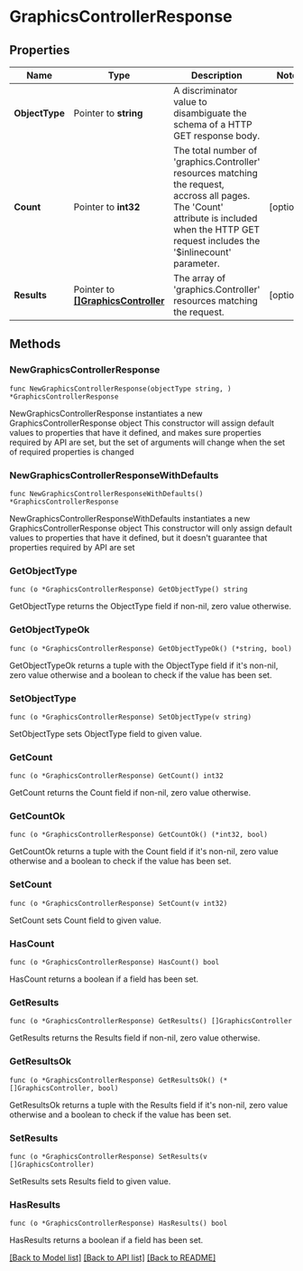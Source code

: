# GraphicsControllerResponse

## Properties

Name | Type | Description | Notes
------------ | ------------- | ------------- | -------------
**ObjectType** | Pointer to **string** | A discriminator value to disambiguate the schema of a HTTP GET response body. | 
**Count** | Pointer to **int32** | The total number of &#39;graphics.Controller&#39; resources matching the request, accross all pages. The &#39;Count&#39; attribute is included when the HTTP GET request includes the &#39;$inlinecount&#39; parameter. | [optional] 
**Results** | Pointer to [**[]GraphicsController**](graphics.Controller.md) | The array of &#39;graphics.Controller&#39; resources matching the request. | [optional] 

## Methods

### NewGraphicsControllerResponse

`func NewGraphicsControllerResponse(objectType string, ) *GraphicsControllerResponse`

NewGraphicsControllerResponse instantiates a new GraphicsControllerResponse object
This constructor will assign default values to properties that have it defined,
and makes sure properties required by API are set, but the set of arguments
will change when the set of required properties is changed

### NewGraphicsControllerResponseWithDefaults

`func NewGraphicsControllerResponseWithDefaults() *GraphicsControllerResponse`

NewGraphicsControllerResponseWithDefaults instantiates a new GraphicsControllerResponse object
This constructor will only assign default values to properties that have it defined,
but it doesn't guarantee that properties required by API are set

### GetObjectType

`func (o *GraphicsControllerResponse) GetObjectType() string`

GetObjectType returns the ObjectType field if non-nil, zero value otherwise.

### GetObjectTypeOk

`func (o *GraphicsControllerResponse) GetObjectTypeOk() (*string, bool)`

GetObjectTypeOk returns a tuple with the ObjectType field if it's non-nil, zero value otherwise
and a boolean to check if the value has been set.

### SetObjectType

`func (o *GraphicsControllerResponse) SetObjectType(v string)`

SetObjectType sets ObjectType field to given value.


### GetCount

`func (o *GraphicsControllerResponse) GetCount() int32`

GetCount returns the Count field if non-nil, zero value otherwise.

### GetCountOk

`func (o *GraphicsControllerResponse) GetCountOk() (*int32, bool)`

GetCountOk returns a tuple with the Count field if it's non-nil, zero value otherwise
and a boolean to check if the value has been set.

### SetCount

`func (o *GraphicsControllerResponse) SetCount(v int32)`

SetCount sets Count field to given value.

### HasCount

`func (o *GraphicsControllerResponse) HasCount() bool`

HasCount returns a boolean if a field has been set.

### GetResults

`func (o *GraphicsControllerResponse) GetResults() []GraphicsController`

GetResults returns the Results field if non-nil, zero value otherwise.

### GetResultsOk

`func (o *GraphicsControllerResponse) GetResultsOk() (*[]GraphicsController, bool)`

GetResultsOk returns a tuple with the Results field if it's non-nil, zero value otherwise
and a boolean to check if the value has been set.

### SetResults

`func (o *GraphicsControllerResponse) SetResults(v []GraphicsController)`

SetResults sets Results field to given value.

### HasResults

`func (o *GraphicsControllerResponse) HasResults() bool`

HasResults returns a boolean if a field has been set.


[[Back to Model list]](../README.md#documentation-for-models) [[Back to API list]](../README.md#documentation-for-api-endpoints) [[Back to README]](../README.md)



